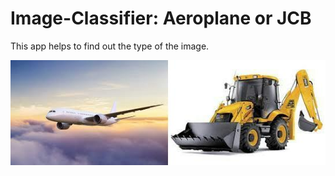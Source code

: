 # Image-Classifier: Aeroplane or JCB
This app helps to find out the type of the image.

![](image/jcb-plane.jpg)
